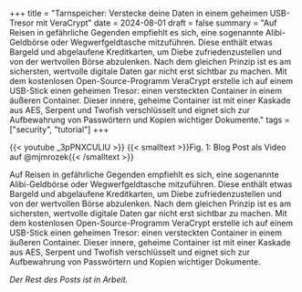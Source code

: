 +++
title = "Tarnspeicher: Verstecke deine Daten in einem geheimen USB-Tresor mit VeraCrypt"
date = 2024-08-01
draft = false
summary = "Auf Reisen in gefährliche Gegenden empfiehlt es sich, eine sogenannte Alibi-Geldbörse oder Wegwerfgeldtasche mitzuführen. Diese enthält etwas Bargeld und abgelaufene Kreditkarten, um Diebe zufriedenzustellen und von der wertvollen Börse abzulenken. Nach dem gleichen Prinzip ist es am sichersten, wertvolle digitale Daten gar nicht erst sichtbar zu machen. Mit dem kostenlosen Open-Source-Programm VeraCrypt erstelle ich auf einem USB-Stick einen geheimen Tresor: einen versteckten Container in einem äußeren Container. Dieser innere, geheime Container ist mit einer Kaskade aus AES, Serpent und Twofish verschlüsselt und eignet sich zur Aufbewahrung von Passwörtern und Kopien wichtiger Dokumente."
tags = ["security", "tutorial"]
+++

{{< youtube _3pPNXCULlU >}}
{{< smalltext >}}Fig. 1: Blog Post als Video auf @mjmrozek{{< /smalltext >}} 

Auf Reisen in gefährliche Gegenden empfiehlt es sich, eine sogenannte Alibi-Geldbörse oder Wegwerfgeldtasche mitzuführen. Diese enthält etwas Bargeld und abgelaufene Kreditkarten, um Diebe zufriedenzustellen und von der wertvollen Börse abzulenken. Nach dem gleichen Prinzip ist es am sichersten, wertvolle digitale Daten gar nicht erst sichtbar zu machen. Mit dem kostenlosen Open-Source-Programm VeraCrypt erstelle ich auf einem USB-Stick einen geheimen Tresor: einen versteckten Container in einem äußeren Container. Dieser innere, geheime Container ist mit einer Kaskade aus AES, Serpent und Twofish verschlüsselt und eignet sich zur Aufbewahrung von Passwörtern und Kopien wichtiger Dokumente.

*Der Rest des Posts ist in Arbeit.*